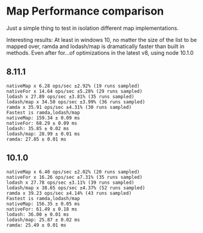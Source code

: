 # Map Performance comparison

Just a simple thing to test in isolation different map implementations.

Interesting results:
At least in windows 10, no matter the size of the list to be mapped over, ramda and lodash/map is dramatically
faster than built in methods.  Even after for...of optimizations in the latest v8, using node 10.1.0

## 8.11.1
```
nativeMap x 6.28 ops/sec ±2.92% (19 runs sampled)
nativeFor x 14.64 ops/sec ±5.28% (29 runs sampled)
lodash x 27.89 ops/sec ±3.81% (35 runs sampled)
lodash/map x 34.50 ops/sec ±3.99% (36 runs sampled)
ramda x 35.91 ops/sec ±4.31% (30 runs sampled)
Fastest is ramda,lodash/map
nativeMap: 159.34 ± 0.09 ms
nativeFor: 68.29 ± 0.09 ms
lodash: 35.85 ± 0.02 ms
lodash/map: 28.99 ± 0.01 ms
ramda: 27.85 ± 0.01 ms
```

## 10.1.0

```
nativeMap x 6.40 ops/sec ±2.02% (20 runs sampled)
nativeFor x 16.26 ops/sec ±7.31% (35 runs sampled)
lodash x 27.78 ops/sec ±3.11% (39 runs sampled)
lodash/map x 38.65 ops/sec ±4.37% (52 runs sampled)
ramda x 39.23 ops/sec ±4.14% (43 runs sampled)
Fastest is ramda,lodash/map
nativeMap: 156.35 ± 0.05 ms
nativeFor: 61.49 ± 0.18 ms
lodash: 36.00 ± 0.01 ms
lodash/map: 25.87 ± 0.02 ms
ramda: 25.49 ± 0.01 ms

```

